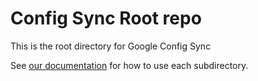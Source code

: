 # Config Sync Root repo

This is the root directory for Google Config Sync

See [our documentation](https://cloud.google.com/anthos-config-management/docs/repo) for how to use each subdirectory.
